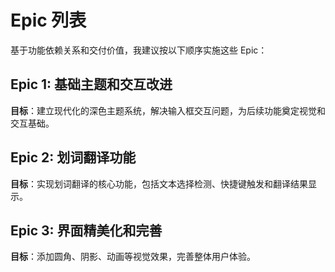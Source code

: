 # Epic 列表

基于功能依赖关系和交付价值，我建议按以下顺序实施这些 Epic：

## **Epic 1: 基础主题和交互改进**
**目标**：建立现代化的深色主题系统，解决输入框交互问题，为后续功能奠定视觉和交互基础。

## **Epic 2: 划词翻译功能**
**目标**：实现划词翻译的核心功能，包括文本选择检测、快捷键触发和翻译结果显示。

## **Epic 3: 界面精美化和完善**
**目标**：添加圆角、阴影、动画等视觉效果，完善整体用户体验。
